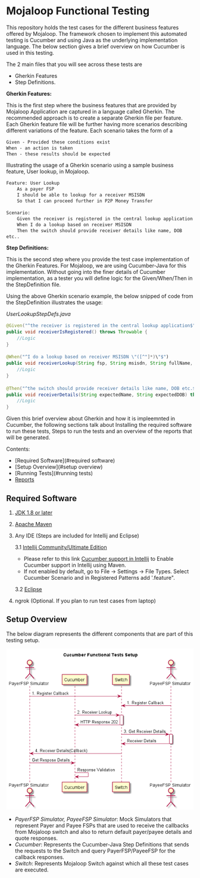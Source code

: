 # Mojaloop Functional Testing

This repository holds the test cases for the different business features offered by Mojaloop.
The framework chosen to implement this automated testing is Cucumber and using Java as the underlying implementation language. 
The below section gives a brief overview on how Cucumber is used in this testing.

The 2 main files that you will see across these tests are 
 - Gherkin Features
 - Step Definitions.
 
**Gherkin Features:**

This is the first step where the business features that are provided by Mojaloop Application are 
captured in a language called Gherkin. The recommended approach is to create a separate Gherkin file per feature.
Each Gherkin feature file will be further having more scenarios describing different variations of the feature. 
Each scenario takes the form of a 

    Given - Provided these conditions exist
    When - an action is taken
    Then - these results should be expected
    
Illustrating the usage of a Gherkin scenario using a sample business feature, User lookup, in Mojaloop.

    Feature: User Lookup
        As a payer FSP
        I should be able to lookup for a receiver MSISDN
        So that I can proceed further in P2P Money Transfer
        
    Scenario: 
        Given the receiver is registered in the central lookup application
        When I do a lookup based on receiver MSISDN
        Then the switch should provide receiver details like name, DOB etc..
        

**Step Definitions:**

This is the second step where you provide the test case implementation of the Gherkin Features. For Mojaloop, we are using Cucumber-Java for this implementation. Without going into the 
finer details of Cucumber implementation, as a tester you will define logic for the Given/When/Then in 
the StepDefinition file. 

Using the above Gherkin scenario example, the below snipped of code from the StepDefinition illustrates the usage:

_UserLookupStepDefs.java_
```Java
@Given("^the receiver is registered in the central lookup application$")
public void receiverIsRegistered() throws Throwable {
    //Logic
}

@When("^I do a lookup based on receiver MSISDN \"([^"]*)\"$")
public void receiverLookup(String fsp, String msisdn, String fullName, String firstName, String lastName, String dob) throws Throwable {
    //Logic
}

@Then("^the switch should provide receiver details like name, DOB etc.$")
public void receiverDetails(String expectedName, String expectedDOB) throws Throwable {
    //Logic
}
```

Given this brief overview about Gherkin and how it is impleemnted in Cucumber, the following sections talk about Installing the required software to run these tests, Steps to run the tests and an overview of the reports that will be generated.
 
Contents:

- [Required Software](#required software)
- [Setup Overview](#setup overview)
- [Running Tests](#running tests)
- [Reports](#reports)

## Required Software

1. [JDK 1.8 or later](http://www.oracle.com/technetwork/java/javase/downloads/jdk8-downloads-2133151.html)
2. [Apache Maven](https://maven.apache.org/download.cgi)
3. Any IDE (Steps are included for Intellij and Eclipse)

    3.1 [Intellij Community/Ultimate Edition](https://www.jetbrains.com/idea/download/index.html#section=windows)
    
    - Please refer to this link [Cucumber support in Intellij](https://www.jetbrains.com/help/idea/bdd-frameworks.html) to Enable Cucumber support in Intellij using Maven.
    - If not enabled by default, go to File -> Settings -> File Types. Select Cucumber Scenario and in Registered Patterns add '.feature".
    
    3.2 [Eclipse](http://www.eclipse.org/downloads/) 
    
4. ngrok (Optional. If you plan to run test cases from laptop)

## Setup Overview
The below diagram represents the different components that are part of this testing setup.

 ![Sequence](sequencediagram.png)
 
 - _PayerFSP Simulator, PayeeFSP Simulator_: Mock Simulators that represent Payer and Payee FSPs that are used to receive the callbacks from Mojaloop switch and also to return default payer/payee details and quote responses.
 - _Cucumber_: Represents the Cucumber-Java Step Definitions that sends the requests to the Switch and query PayerFSP/PayeeFSP for the callback responses.
 - _Switch_: Represents Mojaloop Switch against which all these test cases are executed.



